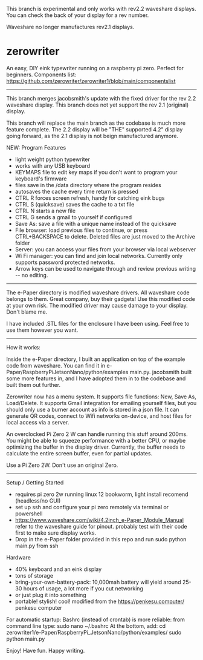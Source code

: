This branch is experimental and only works with rev2.2 waveshare displays. You can check the back of your display for a rev number.

Waveshare no longer manufactures rev2.1 displays.

# zerowriter

An easy, DIY eink typewriter running on a raspberry pi zero. Perfect for beginners.
Components list: https://github.com/zerowriter/zerowriter1/blob/main/componentslist

----------
This branch merges jacobsmith's update with the fixed driver for the rev 2.2 waveshare display. This branch does not yet support the rev 2.1 (original) display.

This branch will replace the main branch as the codebase is much more feature complete. The 2.2 display will be "THE" supported 4.2" display going forward, as the 2.1 display is not beign manufactured anymore.

NEW: Program Features
- light weight python typewriter
- works with any USB keyboard
- KEYMAPS file  to edit key maps if you don't want to program your keyboard's firmware
- files save in the /data directory where the program resides
- autosaves the cache every time return is pressed
- CTRL R forces screen refresh, handy for catching eink bugs
- CTRL S (quicksave) saves the cache to a txt file
- CTRL N starts a new file
- CTRL G sends a gmail to yourself if configured
- Save As: save a file with a unique name instead of the quicksave
- File browser: load previous files to continue, or press CTRL+BACKSPACE to delete. Deleted files are just moved to the Archive folder 
- Server: you can access your files from your browser via local webserver
- Wi Fi manager: you can find and join local networks. Currently only supports password protected networks.
- Arrow keys can be used to navigate through and review previous writing -- no editing.

----------
 
The e-Paper directory is modified waveshare drivers. All waveshare code belongs to them. Great company, buy their gadgets! Use this modified code at your own risk. The modified driver may cause damage to your display. Don't blame me.

I have included .STL files for the enclosure I have been using. Feel free to use them however you want.

----------

How it works:

Inside the e-Paper directory, I built an application on top of the example code from waveshare. You can find it in e-Paper/RaspberryPiJetsonNano/python/examples main.py. jacobsmith built some more features in, and I have adopted them in to the codebase and built them out further.

Zerowriter now has a menu system. It supports file functions: New, Save As, Load/Delete. It supports Gmail integration for emailing yourself files, but you should only use a burner account as info is stored in a json file. It can generate QR codes, connect to Wifi networks on-device, and host files for local access via a server.

An overclocked Pi Zero 2 W can handle running this stuff around 200ms. You might be able to squeeze performance with a better CPU, or maybe optimizing the buffer in the display driver. Currently, the buffer needs to calculate the entire screen buffer, even for partial updates.

Use a Pi Zero 2W. Don't use an original Zero.

----------

Setup / Getting Started
- requires pi zero 2w running linux 12 bookworm, light install recomend (headless/no GUI)
- set up ssh and configure your pi zero remotely via terminal or powershell
- https://www.waveshare.com/wiki/4.2inch_e-Paper_Module_Manual refer to the waveshare guide for pinout. probably test with their code first to make sure display works.
- Drop in the e-Paper folder provided in this repo and run sudo python main.py from ssh

Hardware 
- 40% keyboard and an eink display
- tons of storage
- bring-your-own-battery-pack: 10,000mah battery will yield around 25-30 hours of usage, a lot more if you cut networking
- or just plug it into something
- portable! stylish! cool! modified from the https://penkesu.computer/ penkesu computer

For automatic startup:
Bashrc (instead of crontab) is more reliable:
from command line type: sudo nano ~/.bashrc
At the bottom, add:
cd zerowriter1/e-Paper/RaspberryPi_JetsonNano/python/examples/
sudo python main.py



Enjoy! Have fun. Happy writing.
